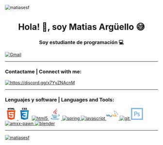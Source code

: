 <p align="left"> <img src="https://komarev.com/ghpvc/?username=matiasesf&label=Profile%20views&color=0e75b6&style=flat" alt="matiasesf" /> </p>

<h1 align="center">Hola! 👋, soy Matias Argüello 😅</h1>
<h3 align="center">Soy estudiante de programación 💻 </h3>

 [![Gmail](https://img.shields.io/badge/-Gmail-c14438?style=flat&logo=Gmail&logoColor=white)](mailto:matiasarguello09@gmail.com)
            
---------


<h3 align="left">Contactame | Connect with me:</h3>
<p align="left">
 <!-- <a href="https://instagram.com/matii.arguello" target="blank"><img align="center" src="https://raw.githubusercontent.com/rahuldkjain/github-profile-readme-generator/master/src/images/icons/Social/instagram.svg" alt="matii.arguello" height="30" width="40" /></a> -->
<a href="https://discord.gg/x7YyZNAcnM" target="blank"><img align="center" src="https://raw.githubusercontent.com/rahuldkjain/github-profile-readme-generator/master/src/images/icons/Social/discord.svg" alt="https://discord.gg/x7YyZNAcnM" height="30" width="40" /></a>
</p> 

-------------
<h3 align="left">Lenguajes y software | Languages and Tools:</h3>
<p align="left">  <a href="https://www.w3.org/html/" target="_blank" rel="noreferrer" id ="HTML"> <img src="https://raw.githubusercontent.com/devicons/devicon/master/icons/html5/html5-original-wordmark.svg" alt="html5" width="40" height="40"/> </a> <img src="https://raw.githubusercontent.com/devicons/devicon/master/icons/css3/css3-original-wordmark.svg" alt="css3" width="40" height="40" id ="CSS"/> </a>  <a href="https://sass-lang.com/" target="_blank" rel="noreferrer" id ="SASS"> <img src="https://i.imgur.com/Say96my.png" alt="html5" width="40" height="40"/> </a> <a href="https://www.java.com" target="_blank" rel="noreferrer"> <img src="https://raw.githubusercontent.com/devicons/devicon/master/icons/java/java-original.svg" alt="java" width="40" height="40"/> </a> <a href="https://spring.io/" target="_blank" rel="noreferrer"> <img src="https://www.vectorlogo.zone/logos/springio/springio-icon.svg" alt="spring" width="40" height="40"/> </a> <a href="https://www.javascript.com/" target="_blank" rel="noreferrer"> <img src="https://upload.wikimedia.org/wikipedia/commons/thumb/9/99/Unofficial_JavaScript_logo_2.svg/480px-Unofficial_JavaScript_logo_2.svg.png" alt="javascript" width="40" height="40"/> </a> <a href="https://www.mysql.com/" target="_blank" rel="noreferrer"> <img src="https://raw.githubusercontent.com/devicons/devicon/master/icons/mysql/mysql-original-wordmark.svg" alt="mysql" width="40" height="40"/> </a> <a href="https://git-scm.com/" target="_blank" rel="noreferrer"> <img src="https://www.vectorlogo.zone/logos/git-scm/git-scm-icon.svg" alt="git" width="40" height="40"/> </a><a href="https://www.photoshop.com/en" target="_blank" rel="noreferrer"> <img src="https://raw.githubusercontent.com/devicons/devicon/master/icons/photoshop/photoshop-line.svg" alt="photoshop" width="40" height="40"/> </a> 
<a href="https://www.amxmodx.org/" target="_blank" rel="noreferrer"> <img src="https://avatars.githubusercontent.com/u/88566025?s=64&v=4" alt="amxx-pawn" width="40" height="40"/> </a> <a href="https://www.blender.org/" target="_blank" rel="noreferrer"> <img src="https://download.blender.org/branding/community/blender_community_badge_white.svg" alt="blender" width="40" height="40"/> </a> <a href="https://www.w3schools.com/css/" target="_blank" rel="noreferrer">
</p>


---------------------------

<p><img align="center" src="https://github-readme-stats.vercel.app/api/top-langs?username=matiasesf&show_icons=true&locale=en&layout=compact" alt="matiasesf" /></p>




<!--
**MatiasEsf/MatiasEsf** is a ✨ _special_ ✨ repository because its `README.md` (this file) appears on your GitHub profile.

Here are some ideas to get you started:

- 🔭 I’m currently working on ...
- 🌱 I’m currently learning ...
- 👯 I’m looking to collaborate on ...
- 🤔 I’m looking for help with ...
- 💬 Ask me about ...
- 📫 How to reach me: ...
- 😄 Pronouns: ...
- ⚡ Fun fact: ...
-->

